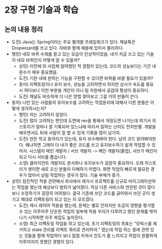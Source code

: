 # 2장 구현 기술과 학습

## 논의 내용 정리

- 도진) Java는 Spring이라는 주요 웹개발 프레임워크가 있다. 채널톡은 Dropwizard를 쓰고 있다. 자바와 함께 채용에 있어서 불리하다.
- 형민) 네모 바퀴 수레를 끌고 있는 모습이 인상적이었음. 내가 지금 쓰고 있는 기술이 네모 바퀴인지 어떻게 알 수 있을까?
  - 상민) 이전에 SI 사업체 참여했던 적 경험이 있는데, 코드의 성능보다는 기간 내 완수가 매우 중요했음.
  - 도진) 기한 내에 원하는 기능을 구현할 수 있다면 바퀴를 바꿀 필요가 있을까?
  - 동미) 리팩토링이나 유지 보수, 성능을 고려하면서 하지만 상사가 속도를 중요시 하다보니 이런 부분을 개인이 아니 팀 차원에서 공감대 형성이 중요하다.
  - 도진) 채널도 비슷하게 더 나은 방법 찾아보고 그걸 거의 만들어 쓴다.
- 동미) 나만 있는 사람들의 유지보수를 고려하는 직업윤리에 대해서 다른 분들은 어떻게 생각하시는지?
  - 형민) 저는 고려하지 않았다.
  - 도진) 많이 고려하는 편인데 도면에 rev을 통해서 개정도면 나가는데 여기서 히스토리가 얼마나 잘 기록되어 있느냐에 따라서 일하는 난이도 천차만별. 개발을 배우면서도 뒤에 사람이 잘 할 수 있게 기록을 많이 남기자.
  - 도진) 만든 학교 동아리가 있는데, 유지 보수해봐야 한다. 남의 코드 읽어봐야한다. 왜냐하면 그래야 더 내가 좋은 코드를 쓰고 유지보수하기 쉽게 작업할 수 있어서.
    시스템이 메인 개발자 / 서브 개발자 -> 메인 개발자(졸업), 서브가 메인이 되고 다시 서브를 뽑습니다.
  - 소영) 클라이언트 개발자도 문서화나 유지보수가 굉장히 중요하다. 오래 히스토리가 쌓이면 새로 오신 분들이 이해하기 어렵다. 
    화면 작업이 빠르게 필요한 경우가 많아서 날림 작업하는 경우가 많다. 기술 부채가 증가.
- 상민) 점진적인 적용 관련해서 회사에서 레거시 프로젝트를 신규로 마이그레이션하는 작업을 했는데 예상보다 범위가 넓어졌다.
  막상 다른 서비스와 연관된 것이 많다보니 수정하기가 굉장히 어려웠다. 결국 기존에 쓰던 코드를 긁어와서 쓰던 곳이 생기고 제대로 리팩토링이 되고 있는 지 모르겠다.
  - 도진) 캐시 레이어 적용을 했는데, 문제는 별로 안되지만 조금의 영향을 평가할 수 있는 아주아주 단순한 작업의 일부에 적용
    우리가 다루려고 했던 문제를 벗어나기 시작하면 아주 복잡도 높아진다.
  - 소영) 최근 리팩토링 작업을 하고 있는데, 초기 리팩토링의 목표는 "모빅스를 제거하고 state 관리를 리액트 쿼리로 관리하자." 였는데 
    작업 하는 중에 관련 있는 것들을 함께 작업하다 보니 점점 커져서 진도가 좀 느려지고 작업이 원활하게 이루어지지 못했던 경험이 있다.
